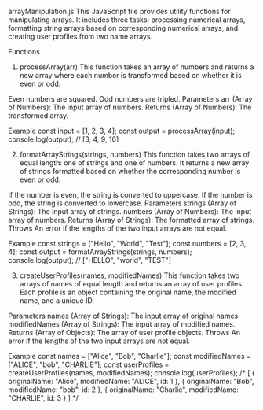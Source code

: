 arrayManipulation.js
This JavaScript file provides utility functions for manipulating arrays. It includes three tasks: processing numerical arrays, formatting string arrays based on corresponding numerical arrays, and creating user profiles from two name arrays.

Functions

1. processArray(arr)
This function takes an array of numbers and returns a new array where each number is transformed based on whether it is even or odd.

Even numbers are squared.
Odd numbers are tripled.
Parameters
arr (Array of Numbers): The input array of numbers.
Returns
(Array of Numbers): The transformed array.

Example
const input = [1, 2, 3, 4];
const output = processArray(input);
console.log(output); // [3, 4, 9, 16]

2. formatArrayStrings(strings, numbers)
This function takes two arrays of equal length: one of strings and one of numbers. It returns a new array of strings formatted based on whether the corresponding number is even or odd.

If the number is even, the string is converted to uppercase.
If the number is odd, the string is converted to lowercase.
Parameters
strings (Array of Strings): The input array of strings.
numbers (Array of Numbers): The input array of numbers.
Returns
(Array of Strings): The formatted array of strings.
Throws
An error if the lengths of the two input arrays are not equal.

Example
const strings = ["Hello", "World", "Test"];
const numbers = [2, 3, 4];
const output = formatArrayStrings(strings, numbers);
console.log(output); // ["HELLO", "world", "TEST"]

3. createUserProfiles(names, modifiedNames)
This function takes two arrays of names of equal length and returns an array of user profiles. Each profile is an object containing the original name, the modified name, and a unique ID.

Parameters
names (Array of Strings): The input array of original names.
modifiedNames (Array of Strings): The input array of modified names.
Returns
(Array of Objects): The array of user profile objects.
Throws
An error if the lengths of the two input arrays are not equal.

Example
const names = ["Alice", "Bob", "Charlie"];
const modifiedNames = ["ALICE", "bob", "CHARLIE"];
const userProfiles = createUserProfiles(names, modifiedNames);
console.log(userProfiles);
/* [
   { originalName: "Alice", modifiedName: "ALICE", id: 1 },
   { originalName: "Bob", modifiedName: "bob", id: 2 },
   { originalName: "Charlie", modifiedName: "CHARLIE", id: 3 }
 ]
 */

